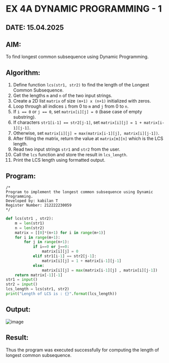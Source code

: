 # EX 4A DYNAMIC PROGRAMMING - 1
## DATE: 15.04.2025
## AIM:
To find longest common subsequence using Dynamic Programming.

## Algorithm:

1. Define function `lcs(str1, str2)` to find the length of the Longest Common Subsequence.  
2. Get the lengths `m` and `n` of the two input strings.  
3. Create a 2D list `matrix` of size `(m+1) x (n+1)` initialized with zeros.  
4. Loop through all indices `i` from 0 to `m` and `j` from 0 to `n`.  
5. If `i == 0` or `j == 0`, set `matrix[i][j] = 0` (base case of empty substring).  
6. If characters `str1[i-1] == str2[j-1]`, set `matrix[i][j] = 1 + matrix[i-1][j-1]`.  
7. Otherwise, set `matrix[i][j] = max(matrix[i-1][j], matrix[i][j-1])`.  
8. After filling the matrix, return the value at `matrix[m][n]` which is the LCS length.  
9. Read two input strings `str1` and `str2` from the user.  
10. Call the `lcs` function and store the result in `lcs_length`.  
11. Print the LCS length using formatted output.  

## Program:
```
/*
Program to implement the longest common subsequence using Dynamic Programming.
Developed by: kabilan T
Register Number: 212222230059
*/
```
```python
def lcs(str1 , str2):
    m = len(str1)
    n = len(str2)
    matrix = [[0]*(n+1) for i in range(m+1)] 
    for i in range(m+1):
        for j in range(n+1):
            if i==0 or j==0:
                matrix[i][j] = 0
            elif str1[i-1] == str2[j-1]:
                matrix[i][j] = 1 + matrix[i-1][j-1]
            else:
                matrix[i][j] = max(matrix[i-1][j] , matrix[i][j-1])
    return matrix[-1][-1]
str1 = input()
str2 = input()
lcs_length = lcs(str1, str2)
print("Length of LCS is : {}".format(lcs_length))
```

## Output:

![image](https://github.com/user-attachments/assets/facbdfbb-b37c-4460-9f84-e37c55b6e251)

## Result:
Thus the program was executed successfully for computing the length of longest common subsequence.
